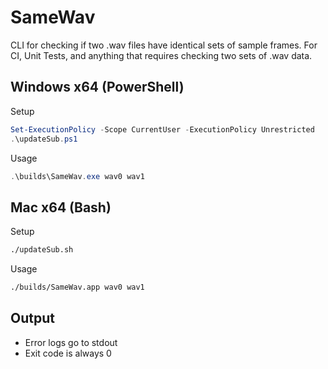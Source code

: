 # SameWav
CLI for checking if two .wav files have identical sets of sample frames. For CI, Unit Tests, and anything that requires checking two sets of .wav data. 

## Windows x64 (PowerShell)
Setup
```powershell
Set-ExecutionPolicy -Scope CurrentUser -ExecutionPolicy Unrestricted
.\updateSub.ps1
```
Usage
```powershell
.\builds\SameWav.exe wav0 wav1
```

## Mac x64 (Bash)
Setup
```bash
./updateSub.sh
```
Usage
```bash
./builds/SameWav.app wav0 wav1
```

## Output
- Error logs go to stdout
- Exit code is always 0